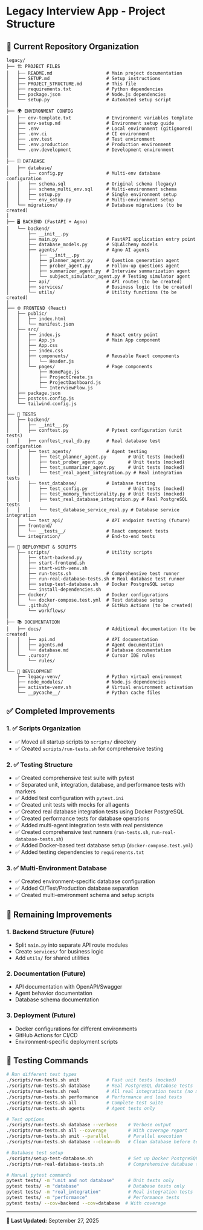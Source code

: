 # Legacy Interview App - Project Structure

## 📁 Current Repository Organization

```
legacy/
├── 🏗️ PROJECT FILES
│   ├── README.md                    # Main project documentation
│   ├── SETUP.md                     # Setup instructions
│   ├── PROJECT_STRUCTURE.md         # This file
│   ├── requirements.txt             # Python dependencies
│   ├── package.json                 # Node.js dependencies
│   └── setup.py                     # Automated setup script
│
├── 🌍 ENVIRONMENT CONFIG
│   ├── env-template.txt             # Environment variables template
│   ├── env-setup.md                 # Environment setup guide
│   ├── .env                         # Local environment (gitignored)
│   ├── .env.ci                      # CI environment
│   ├── .env.test                    # Test environment
│   ├── .env.production              # Production environment
│   └── .env.development             # Development environment
│
├── 🗄️ DATABASE
│   ├── database/
│   │   ├── config.py                # Multi-env database configuration
│   │   ├── schema.sql               # Original schema (legacy)
│   │   ├── schema_multi_env.sql     # Multi-environment schema
│   │   ├── setup.py                 # Single environment setup
│   │   └── env_setup.py             # Multi-environment setup
│   └── migrations/                  # Database migrations (to be created)
│
├── 🖥️ BACKEND (FastAPI + Agno)
│   └── backend/
│       ├── __init__.py
│       ├── main.py                  # FastAPI application entry point
│       ├── database_models.py       # SQLAlchemy models
│       ├── agents/                  # Agno AI agents
│       │   ├── __init__.py
│       │   ├── planner_agent.py     # Question generation agent
│       │   ├── prober_agent.py      # Follow-up questions agent
│       │   ├── summarizer_agent.py  # Interview summarization agent
│       │   └── subject_simulator_agent.py # Testing simulator agent
│       ├── api/                     # API routes (to be created)
│       ├── services/                # Business logic (to be created)
│       └── utils/                   # Utility functions (to be created)
│
├── 🌐 FRONTEND (React)
│   ├── public/
│   │   ├── index.html
│   │   └── manifest.json
│   ├── src/
│   │   ├── index.js                 # React entry point
│   │   ├── App.js                   # Main App component
│   │   ├── App.css
│   │   ├── index.css
│   │   ├── components/              # Reusable React components
│   │   │   └── Header.js
│   │   └── pages/                   # Page components
│   │       ├── HomePage.js
│   │       ├── ProjectCreate.js
│   │       ├── ProjectDashboard.js
│   │       └── InterviewFlow.js
│   ├── package.json
│   ├── postcss.config.js
│   └── tailwind.config.js
│
├── 🧪 TESTS
│   ├── backend/
│   │   ├── __init__.py
│   │   ├── conftest.py              # Pytest configuration (unit tests)
│   │   ├── conftest_real_db.py      # Real database test configuration
│   │   ├── test_agents/             # Agent testing
│   │   │   ├── test_planner_agent.py        # Unit tests (mocked)
│   │   │   ├── test_prober_agent.py         # Unit tests (mocked)
│   │   │   ├── test_summarizer_agent.py     # Unit tests (mocked)
│   │   │   └── test_real_agent_integration.py # Real integration tests
│   │   ├── test_database/           # Database testing
│   │   │   ├── test_config.py               # Unit tests (mocked)
│   │   │   ├── test_memory_functionality.py # Unit tests (mocked)
│   │   │   ├── test_real_database_integration.py # Real PostgreSQL tests
│   │   │   └── test_database_service_real.py # Database service integration
│   │   └── test_api/                # API endpoint testing (future)
│   ├── frontend/
│   │   └── __tests__/               # React component tests
│   └── integration/                 # End-to-end tests
│
├── 🚀 DEPLOYMENT & SCRIPTS
│   ├── scripts/                     # Utility scripts
│   │   ├── start-backend.py
│   │   ├── start-frontend.sh
│   │   ├── start-with-venv.sh
│   │   ├── run-tests.sh             # Comprehensive test runner
│   │   ├── run-real-database-tests.sh # Real database test runner
│   │   ├── setup-test-database.sh   # Docker PostgreSQL setup
│   │   └── install-dependencies.sh
│   ├── docker/                      # Docker configurations
│   │   └── docker-compose.test.yml  # Test database setup
│   └── .github/                     # GitHub Actions (to be created)
│       └── workflows/
│
├── 📚 DOCUMENTATION
│   ├── docs/                        # Additional documentation (to be created)
│   │   ├── api.md                   # API documentation
│   │   ├── agents.md                # Agent documentation
│   │   └── database.md              # Database documentation
│   └── .cursor/                     # Cursor IDE rules
│       └── rules/
│
└── 🔧 DEVELOPMENT
    ├── legacy-venv/                 # Python virtual environment
    ├── node_modules/                # Node.js dependencies
    ├── activate-venv.sh             # Virtual environment activation
    └── __pycache__/                 # Python cache files
```

## ✅ **Completed Improvements**

### 1. **✅ Scripts Organization**
- ✅ Moved all startup scripts to `scripts/` directory
- ✅ Created `scripts/run-tests.sh` for comprehensive testing

### 2. **✅ Testing Structure**
- ✅ Created comprehensive test suite with pytest
- ✅ Separated unit, integration, database, and performance tests with markers
- ✅ Added test configuration with `pytest.ini`
- ✅ Created unit tests with mocks for all agents
- ✅ Created real database integration tests using Docker PostgreSQL
- ✅ Created performance tests for database operations
- ✅ Added multi-agent integration tests with real persistence
- ✅ Created comprehensive test runners (`run-tests.sh`, `run-real-database-tests.sh`)
- ✅ Added Docker-based test database setup (`docker-compose.test.yml`)
- ✅ Added testing dependencies to `requirements.txt`

### 3. **✅ Multi-Environment Database**
- ✅ Created environment-specific database configuration
- ✅ Added CI/Test/Production database separation
- ✅ Created multi-environment schema and setup scripts

## 🎯 **Remaining Improvements**

### 1. **Backend Structure** (Future)
- Split `main.py` into separate API route modules  
- Create `services/` for business logic
- Add `utils/` for shared utilities

### 2. **Documentation** (Future)
- API documentation with OpenAPI/Swagger
- Agent behavior documentation  
- Database schema documentation

### 3. **Deployment** (Future)
- Docker configurations for different environments
- GitHub Actions for CI/CD
- Environment-specific deployment scripts

## 🧪 **Testing Commands**

```bash
# Run different test types
./scripts/run-tests.sh unit          # Fast unit tests (mocked)
./scripts/run-tests.sh database      # Real PostgreSQL database tests
./scripts/run-tests.sh real          # All real integration tests (no mocks)
./scripts/run-tests.sh performance   # Performance and load tests
./scripts/run-tests.sh all           # Complete test suite
./scripts/run-tests.sh agents        # Agent tests only

# Test options
./scripts/run-tests.sh database --verbose    # Verbose output
./scripts/run-tests.sh all --coverage        # With coverage report
./scripts/run-tests.sh unit --parallel       # Parallel execution
./scripts/run-tests.sh database --clean-db   # Clean database before tests

# Database test setup
./scripts/setup-test-database.sh             # Set up Docker PostgreSQL
./scripts/run-real-database-tests.sh         # Comprehensive database tests

# Manual pytest commands
pytest tests/ -m "unit and not database"     # Unit tests only
pytest tests/ -m "database"                  # Database tests only
pytest tests/ -m "real_integration"          # Real integration tests
pytest tests/ -m "performance"               # Performance tests
pytest tests/ --cov=backend --cov=database  # With coverage
```

---
**📅 Last Updated:** September 27, 2025
